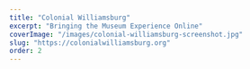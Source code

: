 ```yaml
---
title: "Colonial Williamsburg"
excerpt: "Bringing the Museum Experience Online"
coverImage: "/images/colonial-williamsburg-screenshot.jpg"
slug: "https://colonialwilliamsburg.org"
order: 2
---
```

